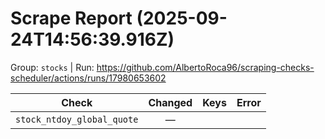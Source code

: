 # Scrape Report (2025-09-24T14:56:39.916Z)

Group: `stocks`  |  Run: https://github.com/AlbertoRoca96/scraping-checks-scheduler/actions/runs/17980653602

| Check | Changed | Keys | Error |
|---|:---:|:--|:--|
| `stock_ntdoy_global_quote` | — |  |  |
